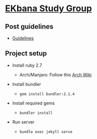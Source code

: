 # [EKbana Study Group](https://ekbanaml.github.io/)

## Post guidelines
- [Guidelines](https://github.com/EKbanaML/ekbanaml.github.io/blob/master/GUIDELINE.md)

## Project setup

- Install ruby 2.7
  - Arch/Manjaro: Follow this [Arch Wiki](https://wiki.archlinux.org/title/RVM)

- Install bundler
  - `gem install bundler:2.1.4` 
- Install required gems
  - `bundler install`
- Run server
  - `bundle exec jekyll serve`